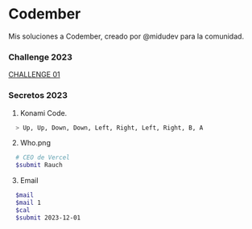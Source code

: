 # Codember

Mis soluciones a Codember, creado por @midudev para la comunidad.

### Challenge 2023

[CHALLENGE 01](/challenges/CHALLENGE_01/CHALLENGE_01.py)

### Secretos 2023

1. Konami Code.

```bash
  > Up, Up, Down, Down, Left, Right, Left, Right, B, A
```

2. Who.png

```bash
  # CEO de Vercel
  $submit Rauch
```

3. Email

```bash
  $mail
  $mail 1
  $cal
  $submit 2023-12-01
```
